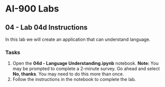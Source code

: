 # AI-900 Labs
## 04 - Lab 04d Instructions
In this lab we will create an application that can understand language. 

### Tasks
1.  Open the **04d - Language Understanding.ipynb** notebook. 
    **Note:** You may be prompted to complete a 2-minute survey. Go ahead and select **No, thanks**. You may need to do this more than once.
2.  Follow the instructions in the notebook to complete the lab.